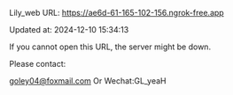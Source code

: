 Lily_web URL: https://ae6d-61-165-102-156.ngrok-free.app

Updated at: 2024-12-10 15:34:13

If you cannot open this URL, the server might be down.

Please contact: 

goley04@foxmail.com Or Wechat:GL_yeaH